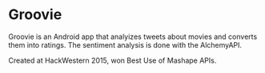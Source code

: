 # Groovie
Groovie is an Android app that analyizes tweets about movies and converts them into ratings. The sentiment analysis is done with the AlchemyAPI.

Created at HackWestern 2015, won Best Use of Mashape APIs.